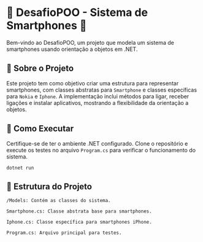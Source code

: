 # 📱 DesafioPOO - Sistema de Smartphones 🚀

Bem-vindo ao DesafioPOO, um projeto que modela um sistema de smartphones usando orientação a objetos em .NET.

## 📖 Sobre o Projeto

Este projeto tem como objetivo criar uma estrutura para representar smartphones, com classes abstratas para `Smartphone` e classes específicas para `Nokia` e `Iphone`. A implementação inclui métodos para ligar, receber ligações e instalar aplicativos, mostrando a flexibilidade da orientação a objetos.

## 🚀 Como Executar

Certifique-se de ter o ambiente .NET configurado. Clone o repositório e execute os testes no arquivo `Program.cs` para verificar o funcionamento do sistema.

`dotnet run`

## 🧰 Estrutura do Projeto

`/Models: Contém as classes do sistema.`

`Smartphone.cs: Classe abstrata base para smartphones.`

`Iphone.cs: Classe específica para smartphones iPhone.`

`Program.cs: Arquivo principal para testes.`